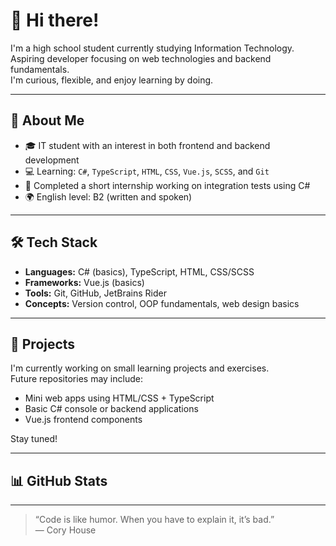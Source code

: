 # 👋 Hi there!

I'm a high school student currently studying Information Technology.  
Aspiring developer focusing on web technologies and backend fundamentals.  
I'm curious, flexible, and enjoy learning by doing.

---

## 🚀 About Me

- 🎓 IT student with an interest in both frontend and backend development  
- 💻 Learning: `C#`, `TypeScript`, `HTML`, `CSS`, `Vue.js`, `SCSS`, and `Git`  
- 🧪 Completed a short internship working on integration tests using C#  
- 🌍 English level: B2 (written and spoken)

---

## 🛠️ Tech Stack

- **Languages:** C# (basics), TypeScript, HTML, CSS/SCSS  
- **Frameworks:** Vue.js (basics)  
- **Tools:** Git, GitHub, JetBrains Rider  
- **Concepts:** Version control, OOP fundamentals, web design basics  

---

## 📂 Projects

I'm currently working on small learning projects and exercises.  
Future repositories may include:

- Mini web apps using HTML/CSS + TypeScript  
- Basic C# console or backend applications  
- Vue.js frontend components

Stay tuned!

---

## 📊 GitHub Stats

<!-- Uncomment and add your username to show GitHub stats -->
<!--
![Your GitHub stats](https://github-readme-stats.vercel.app/api?username=yourusername&show_icons=true&theme=github_dark)
-->

---

> “Code is like humor. When you have to explain it, it’s bad.”  
> — Cory House
